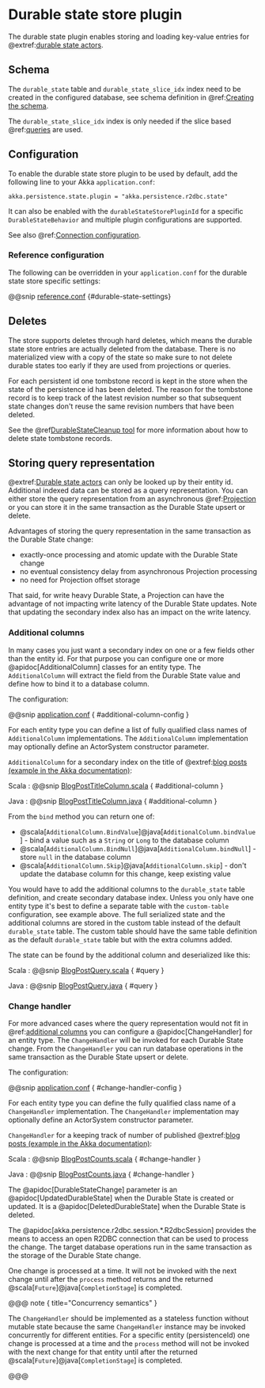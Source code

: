 # Durable state store plugin

The durable state plugin enables storing and loading key-value entries for
@extref:[durable state actors](akka:typed/durable-state/persistence.html).

## Schema

The `durable_state` table and `durable_state_slice_idx` index need to be created in the configured database, see schema
definition in @ref:[Creating the schema](getting-started.md#schema).

The `durable_state_slice_idx` index is only needed if the slice based @ref:[queries](query.md) are used.

## Configuration

To enable the durable state store plugin to be used by default, add the following line to your Akka `application.conf`:

```
akka.persistence.state.plugin = "akka.persistence.r2dbc.state"
```

It can also be enabled with the `durableStateStorePluginId` for a specific `DurableStateBehavior` and multiple plugin
configurations are supported.

See also @ref:[Connection configuration](config.md#connection-configuration).

### Reference configuration

The following can be overridden in your `application.conf` for the durable state store specific settings:

@@snip [reference.conf](/core/src/main/resources/reference.conf) {#durable-state-settings}

## Deletes

The store supports deletes through hard deletes, which means the durable state store entries are actually deleted from
the database. There is no materialized view with a copy of the state so make sure to not delete durable states too early
if they are used from projections or queries.

For each persistent id one tombstone record is kept in the store when the state of the persistence id has been deleted.
The reason for the tombstone record is to keep track of the latest revision number so that subsequent state changes
don't reuse the same revision numbers that have been deleted.

See the @ref[DurableStateCleanup tool](cleanup.md#durable-state-cleanup-tool) for more information about how to delete
state tombstone records.

## Storing query representation

@extref:[Durable state actors](akka:typed/durable-state/persistence.html) can only be looked up by their entity id.
Additional indexed data can be stored as a query representation. You can either store the query representation from
an asynchronous @ref:[Projection](projection.md) or you can store it in the same transaction as the Durable State
upsert or delete.

Advantages of storing the query representation in the same transaction as the Durable State change:

* exactly-once processing and atomic update with the Durable State change
* no eventual consistency delay from asynchronous Projection processing
* no need for Projection offset storage

That said, for write heavy Durable State, a Projection can have the advantage of not impacting write latency of
the Durable State updates. Note that updating the secondary index also has an impact on the write latency.

### Additional columns

In many cases you just want a secondary index on one or a few fields other than the entity id. For that purpose
you can configure one or more @apidoc[AdditionalColumn] classes for an entity type. The `AdditionalColumn` will
extract the field from the Durable State value and define how to bind it to a database column.

The configuration:

@@snip [application.conf](/docs/src/test/scala/docs/home/state/BlogPostTitleColumn.scala) { #additional-column-config }

For each entity type you can define a list of fully qualified class names of `AdditionalColumn` implementations.
The `AdditionalColumn` implementation may optionally define an ActorSystem constructor parameter.

`AdditionalColumn` for a secondary index on the title of @extref:[blog posts (example in the Akka documentation)](akka:typed/durable-state/persistence.html#changing-behavior):

Scala
:  @@snip [BlogPostTitleColumn.scala](/docs/src/test/scala/docs/home/state/BlogPostTitleColumn.scala) { #additional-column }

Java
:  @@snip [BlogPostTitleColumn.java](/docs/src/test/java/jdocs/home/state/BlogPostTitleColumn.java) { #additional-column }

From the `bind` method you can return one of:

* @scala[`AdditionalColumn.BindValue`]@java[`AdditionalColumn.bindValue`] - bind a value such as a `String` or `Long` to the database column
* @scala[`AdditionalColumn.BindNull`]@java[`AdditionalColumn.bindNull`] - store `null` in the database column
* @scala[`AdditionalColumn.Skip`]@java[`AdditionalColumn.skip`] - don't update the database column for this change, keep existing value

You would have to add the additional columns to the `durable_state` table definition, and create secondary database index.
Unless you only have one entity type it's best to define a separate table with the `custom-table` configuration, see
example above. The full serialized state and the additional columns are stored in the custom table instead of the
default `durable_state` table. The custom table should have the same table definition as the default 
`durable_state` table but with the extra columns added.

The state can be found by the additional column and deserialized like this:

Scala
:  @@snip [BlogPostQuery.scala](/docs/src/test/scala/docs/home/state/BlogPostQuery.scala) { #query }

Java
:  @@snip [BlogPostQuery.java](/docs/src/test/java/jdocs/home/state/BlogPostQuery.java) { #query }

### Change handler

For more advanced cases where the query representation would not fit in @ref:[additional columns](#additional-columns)
you can configure a @apidoc[ChangeHandler] for an entity type. The `ChangeHandler` will be invoked for each
Durable State change. From the `ChangeHandler` you can run database operations in the same transaction
as the Durable State upsert or delete.

The configuration:

@@snip [application.conf](/docs/src/test/scala/docs/home/state/BlogPostCounts.scala) { #change-handler-config }

For each entity type you can define the fully qualified class name of a `ChangeHandler` implementation.
The `ChangeHandler` implementation may optionally define an ActorSystem constructor parameter.

`ChangeHandler` for a keeping track of number of published @extref:[blog posts (example in the Akka documentation)](akka:typed/durable-state/persistence.html#changing-behavior):

Scala
:  @@snip [BlogPostCounts.scala](/docs/src/test/scala/docs/home/state/BlogPostCounts.scala) { #change-handler }

Java
:  @@snip [BlogPostCounts.java](/docs/src/test/java/jdocs/home/state/BlogPostCounts.java) { #change-handler }

The @apidoc[DurableStateChange] parameter is an @apidoc[UpdatedDurableState] when the Durable State is created or updated.
It is a @apidoc[DeletedDurableState] when the Durable State is deleted.

The @apidoc[akka.persistence.r2dbc.session.*.R2dbcSession] provides the means to access an open R2DBC connection
that can be used to process the change. The target database operations run in the same transaction as the storage
of the Durable State change.

One change is processed at a time. It will not be invoked with the next change until after the `process` method returns
and the returned @scala[`Future`]@java[`CompletionStage`] is completed.

@@@ note { title="Concurrency semantics" }

The `ChangeHandler` should be implemented as a stateless function without mutable state because the same
`ChangeHandler` instance may be invoked concurrently for different entities.
For a specific entity (persistenceId) one change is processed at a time and the `process` method will not be
invoked with the next change for that entity until after the returned @scala[`Future`]@java[`CompletionStage`] is completed.

@@@
